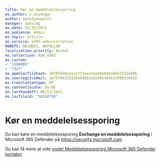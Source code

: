 ```yaml
---
title: Kør en meddelelsessporing
ms.author: v-aiyengar
author: AshaIyengar21
manager: dansimp
ms.date: 02/26/2021
ms.audience: Admin
ms.topic: article
ms.service: o365-administration
ROBOTS: NOINDEX, NOFOLLOW
localization_priority: Normal
ms.collection: Adm_O365
ms.custom:
- "3100005"
- "7327"
ms.openlocfilehash: 2828594b2a1ceff3eea7aeb0eb9e160b222bdd96
ms.sourcegitcommit: ab75f66355116e995b3cb5505465b31989339e28
ms.translationtype: MT
ms.contentlocale: da-DK
ms.lasthandoff: 08/13/2021
ms.locfileid: "58318750"
---
```

# <a name="run-a-message-trace"></a>Kør en meddelelsessporing

Du kan køre en meddelelsessporing **Exchange en meddelelsessporing** i Microsoft 365 Defender på <https://security.microsoft.com> .

Du kan få mere at vide [under Meddelelsessporing Microsoft 365 Defender portalen](https://docs.microsoft.com/microsoft-365/security/office-365-security/message-trace-scc)
